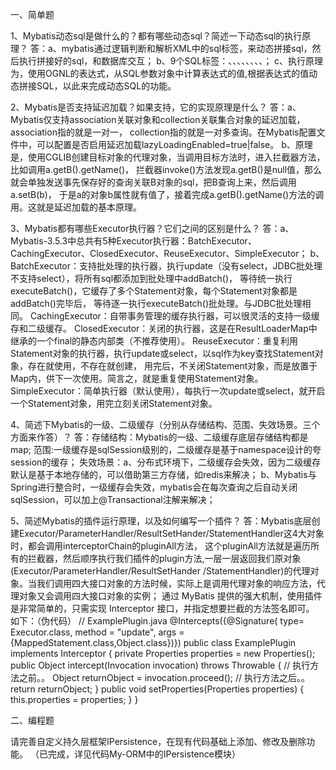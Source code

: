 一、简单题

1、Mybatis动态sql是做什么的？都有哪些动态sql？简述一下动态sql的执行原理？
答：a、mybatis通过逻辑判断和解析XML中的sql标签，来动态拼接sql，然后执行拼接好的sql，和数据库交互；
    b、9个SQL标签：<if/>、<choose/>、<when/>、<otherwise/>、<trim/>、<when/>、<set/>、<foreach/>、<bind/>；
    c、执行原理为，使用OGNL的表达式，从SQL参数对象中计算表达式的值,根据表达式的值动态拼接SQL，以此来完成动态SQL的功能。
    
2、Mybatis是否支持延迟加载？如果支持，它的实现原理是什么？
答：a、Mybatis仅支持association关联对象和collection关联集合对象的延迟加载，association指的就是一对一，
    collection指的就是一对多查询。在Mybatis配置文件中，可以配置是否启用延迟加载lazyLoadingEnabled=true|false。
    b、原理是，使用CGLIB创建目标对象的代理对象，当调用目标方法时，进入拦截器方法，比如调用a.getB().getName()，
    拦截器invoke()方法发现a.getB()是null值，那么就会单独发送事先保存好的查询关联B对象的sql，把B查询上来，然后调用a.setB(b)，
    于是a的对象b属性就有值了，接着完成a.getB().getName()方法的调用。这就是延迟加载的基本原理。
    
3、Mybatis都有哪些Executor执行器？它们之间的区别是什么？
答：a、Mybatis-3.5.3中总共有5种Executor执行器：BatchExecutor、CachingExecutor、ClosedExecutor、ReuseExecutor、SimpleExecutor；
    b、BatchExecutor：支持批处理的执行器，执行update（没有select，JDBC批处理不支持select），将所有sql都添加到批处理中addBatch()，
                      等待统一执行executeBatch()，它缓存了多个Statement对象，每个Statement对象都是addBatch()完毕后，
                      等待逐一执行executeBatch()批处理。与JDBC批处理相同。
       CachingExecutor：自带事务管理的缓存执行器，可以很灵活的支持一级缓存和二级缓存。
       ClosedExecutor：关闭的执行器，这是在ResultLoaderMap中继承的一个final的静态内部类（不推荐使用）。
       ReuseExecutor：重复利用Statement对象的执行器，执行update或select，以sql作为key查找Statement对象，存在就使用，不存在就创建，
                    用完后，不关闭Statement对象，而是放置于Map内，供下一次使用。简言之，就是重复使用Statement对象。
       SimpleExecutor：简单执行器（默认使用），每执行一次update或select，就开启一个Statement对象，用完立刻关闭Statement对象。
       
4、简述下Mybatis的一级、二级缓存（分别从存储结构、范围、失效场景。三个方面来作答）？
答：存储结构：Mybatis的一级、二级缓存底层存储结构都是map;
    范围:一级缓存是sqlSession级别的，二级缓存是基于namespace设计的夸session的缓存；
    失效场景：a、分布式环境下，二级缓存会失效，因为二级缓存默认是基于本地存储的，可以借助第三方存储，如redis来解决；
             b、Mybatis与Spring进行整合时，一级缓存会失效，mybatis会在每次查询之后自动关闭sqlSession，可以加上@Transactional注解来解决；
             
5、简述Mybatis的插件运行原理，以及如何编写一个插件？
答：Mybatis底层创建Executor/ParameterHandler/ResultSetHander/StatementHandler这4大对象时，都会调用interceptorChain的pluginAll方法，
    这个pluginAll方法就是遍历所有的拦截器，然后顺序执行我们插件的plugin方法,一层一层返回我们原对象(Executor/ParameterHandler/ResultSetHander
    /StatementHandler)的代理对象。当我们调用四大接口对象的方法时候，实际上是调用代理对象的响应方法，代理对象又会调用四大接口对象的实例；
    通过 MyBatis 提供的强大机制，使用插件是非常简单的，只需实现 Interceptor 接口，并指定想要拦截的方法签名即可。
    如下：（伪代码）
    // ExamplePlugin.java
    @Intercepts({@Signature(
      type= Executor.class,
      method = "update",
      args = {MappedStatement.class,Object.class})})
    public class ExamplePlugin implements Interceptor {
      private Properties properties = new Properties();
      public Object intercept(Invocation invocation) throws Throwable {
        // 执行方法之前。。
        Object returnObject = invocation.proceed();
        // 执行方法之后。。
        return returnObject;
      }
      public void setProperties(Properties properties) {
        this.properties = properties;
      }
    }
    <!-- mybatis-config.xml -->
    <plugins>
      <plugin interceptor="org.mybatis.example.ExamplePlugin">
        <property name="someProperty" value="100"/>
      </plugin>
    </plugins>

二、编程题

请完善自定义持久层框架IPersistence，在现有代码基础上添加、修改及删除功能。
（已完成，详见代码My-ORM中的IPersistence模块）
